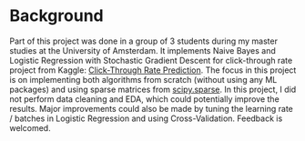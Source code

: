 # Background

Part of this project was done in a group of 3 students during my master studies at the University of Amsterdam. It implements Naive Bayes and Logistic Regression with Stochastic Gradient Descent for click-through rate project from Kaggle: [Click-Through Rate Prediction](https://www.kaggle.com/c/avazu-ctr-prediction/overview). The focus in this project is on implementing both algorithms from scratch (without using any ML packages) and using sparse matrices from [scipy.sparse](https://docs.scipy.org/doc/scipy/reference/sparse.html). In this project, I did not perform data cleaning and EDA, which could potentially improve the results. Major improvements could also be made by tuning the learning rate / batches in Logistic Regression and using Cross-Validation. Feedback is welcomed.

